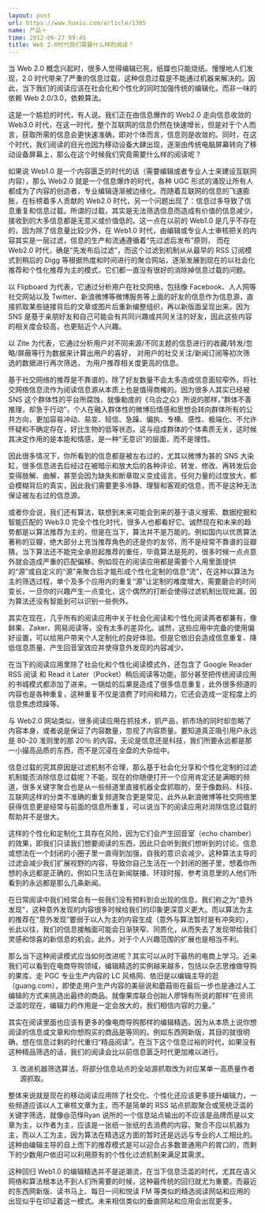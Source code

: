 ```yaml
---
layout: post
url: https://www.huxiu.com/article/1365
name: 产品＋
time: 2012-06-27 09:45
title: Web 2.0时代我们需要什么样的阅读？
---
```

当 Web 2.0 概念兴起时，很多人觉得编辑已死，纸媒也只能烧纸。慢慢地人们发现，2.0 时代带来了严重的信息过载，这种信息过载是不能通过机器来解决的。因此，当下我们的阅读应该在社会化和个性化的同时加强传统的编辑化，而非一味的依赖 Web 2.0/3.0，依赖算法。

这是一个尴尬的时代，有人说。我们正在由信息爆炸的 Web2.0 走向信息收敛的 Web3.0 时代，在这一时代，整个互联网的信息仍然在快速增长，但是对于个人而言，获取所需的信息会更快速准确，即对个体而言，信息则是收敛的。同时，在这个时代，我们阅读的目光也因为移动设备大肆出现，逐渐由传统电脑屏幕转向了移动设备屏幕上，那么在这个时候我们究竟需要什么样的阅读呢？

如果说 Web1.0 是一个内容匮乏的时代的话（需要编辑或者专业人士来建设互联网内容），那么 Web2.0 就是一个信息爆炸的时代，各种 UGC 形式的涌现让所有人都成为了内容的创造者，专业编辑逐渐被边缘化。而随着互联网的信息的飞速膨胀，在标榜着多人贡献的 Web2.0 时代，另一个问题出现了：信息过多导致了信息重复和信息过载。所谓的过载，其实是无法筛选信息而造成有价值的信息减少，接收到的大多信息都是无意义或价值低的。这一点在以前的 Web1.0 是几乎不存在的，因为除了信息量比较少外，在 Web1.0 时代，由编辑或专业人士审核把关的内容其实是一层过滤，信息的生产和流通遵循着“先过滤后发布”原则， 而在 Web2.0 时代，确是“先发布后过滤”，而这个过滤到机制从从最早的 RSS 订阅模式到稍后的 Digg 等根据热度和时间进行的聚合网站，逐渐发展到现在的以社会化推荐和个性化推荐为主的模式，它们都一直没有很好的消除掉信息过载的问题。

以 Flipboard 为代表，它通过分析用户在社交网络，包括像 Facebook、人人网等社交网站以及 Twitter、新浪微博等微博服务等上面的好友的信息作为信息源，直接抓取某些链接背后的文章或图片后重新编整组织，再以新版面呈现出来。因为 SNS 是基于亲朋好友和自己可能会有共同兴趣或共同关注的好友，因此这些内容的相关度会较高，也更贴近个人兴趣。

以 Zite 为代表，它通过分析用户对不同来源/不同主题的信息进行的收藏/转发/忽略/屏蔽等行为数据来计算出用户的喜好， 对用户的社交关注/新闻订阅等初次筛选的数据进行再次筛选， 为用户推荐相关度更高的信息。

基于社交网络的推荐是不靠谱的，除了好友数量不会太多造成信息面较窄外，将社交网络信息流作为阅读信息源从本质上也是值得商榷的。因为很多人其实已经被 SNS 这个群体性的平台所腐蚀，就像勒庞的《乌合之众》所说的那样，”群体不善推理，却急于行动”，个人在融入群体性的微博后情感和思想会转向群体所有的公共方向，更加容易冲动、易变、轻信、急躁、偏执、专横、感性、极端化、不允许怀疑和不确定存在，好比生物的低等状态。这与组成群体的个体素质无关，这时候其决定作用的是本能和情感，是一种“无意识”的层面，而不是理性。

因此很多情况下，你所看到的信息都是被左右过的，尤其以微博为甚的 SNS 大染缸，很多信息进去后经过在被暗示和放大后的各种评论、转发、修改、再转发后会变得肢解、曲解，甚至会因为缺失和断章取义变成谣言。任何力量的过度放大，都会模糊背后的真实，因此我们需要更多冷静、理智和客观的信息，而不是这种无法保证被左右过的信息源。

或者你会说，我们还有算法，联想到未来可能会到来的基于语义搜索、数据挖掘和智能匹配的 Web3.0 完全个性化时代，很多人也都看好它。诚然现在和未来的趋势都是以算法推荐为主的，但是在当下，算法并不是万能的。例如国内以优质算法著称的豆瓣，绝大部分上充当推荐角色的还是你的友邻，而不是经常不靠谱的豆瓣猜。当下算法还不能完全承担起推荐的重任，毕竟算法是死的，很多时候一点点意外就会造成严重的匹配偏移。例如现在的阅读应用都是需要个人用里面提供的“源”或自定义的“源”来聚合后才能形成个性化定制的信息“流”，在这种以算法为主的筛选过程，单个及多个应用内的重复“源”让定制的难度增大，需要磨合的时间变长，一旦你的兴趣产生一点变化，这个偶然的打断会使得过滤机制出现纰漏，因为算法还没有智能到可以识别一些例外。

其实在现在，几乎所有的阅读应用中关于社会化阅读和个性化阅读两者都兼有，像鲜果、Zaker、网易阅读等，没有太多的差异化。诚然，这些应用中完备的使用偏好设置，可以给用户带来个人定制化的良好体验。但是它依旧会造成信息重复、降低信息质量、产生回音室效应并使得意外发现的内容减少。

在当下的阅读应用里除了社会化和个性化阅读模式外，还包含了 Google Reader RSS 阅读 和 Read it Later（Pocket）稍后阅读等功能，部分甚至把传统阅读应用的书城模式都添加了进来。一锅烩的后果是造成了很多信息重复，此外很多频道的内容也是各种重复，这种重复不仅是浪费了时间和精力，它还会造成一定程度上的信息焦虑烦躁等。

与 Web2.0 网站类似，很多阅读应用在抓技术，抓产品，抓市场的同时却忽略了内容本身，或者说是保证了内容数量，忽视了内容质量。要知道真正吸引用户永远是 80-20 准则里的那 20％ 的内容。无论是信息还是科技，我们所要永远都是那一小撮高品质的东西，而不是沉浸在全盘的大杂烩中。

信息过载的究其原因是过滤机制不合理，那么基于社会化分享和个性化定制的过滤机制能否消除信息过载呢？不能，现在的你随便打开一个应用肯定还是满眼的频道，很多关键字聚合也是从一些频道里直接机器全盘抓取的，至于像数码、科技、互联网这样的分类不准确的重复频道聚合更是常见，此外从新浪微博等社交网络里获得信息更是经常与前面的信息所重复，可以说当下的阅读应用对消除信息过载的帮助并不是很大。

这样的个性化和定制化工具存在风险，因为它们会产生回音室（echo chamber）的效果，即我们只读我们想要阅读的东西，因此只会听到我们想听到的讨论。信息或想法在一个封闭的小圈子里一直得到加强，自我的意识会减少。这种算法主导的过滤会减少我们扩展视野的内容，导致你自己生活在一个封闭的圈子里，想着你所想的永远都是正确的。例如只生活在新闻联播、环球时报、参考消息里的人他们所看到的永远都是那么几条新闻。

在日常阅读中我们经常会有一些我们没有预料到会出现的信息，我们称之为“意外发现”，这种意外发现的内容很多时候给我们的印象更深意义更大。而以算法为主的推荐在“意外发现”要弱于以人为主的内容生成（意外与算法暂时是有冲突的），长此以往，我们的信息接触面可能会日渐狭窄、同质化，从而失去了发现带给我们灵感和惊喜的新信息的机会。此外，对于个人兴趣范围的扩展也是相当不利。

那么当下这种阅读模式应当如何改进呢？其实可以从时下最热的电商上学习。近来我们可以看到在电商导购领域，编辑精选的实例越来越多，包括以杂志思维做导购的果库、走 PGC 专业生产内容的 LC 风格网、依旧是以编辑主导的逛（guang.com），即使走用户生产内容的美丽说和蘑菇街在最后一步也是通过人工编辑的方式来挑选出最终的商品。就像果库联合创始人廖锦有所说的那样“在资讯泛滥的现在，编辑力的作用是一定会放大的，我们相信内容的力量。”

其实在阅读里面也应该有更多的像电商导购那样的编辑精选，因为从本质上说你想阅读的信息或文章和你想购买的商品是等同的。例如东西网新版，其目的就很明确，想在信息过剩的时代重归“精品阅读”。在当下这个信息过裕的时代，如果没有这种精品筛选的话，我们的阅读会比以前信息匮乏时代更加难以进行。

3. 改进机器筛选算法，将部分信息站点的全站源抓取改为对应某单一高质量作者源抓取。

整体来说就是现在的移动阅读应用除了社交化、个性化还应该更多提升编辑力，一些频道应该以人工审核文章为主，而不是简单的 RSS 站点抓取聚合或笼统泛滥的关键字筛选，就像@范怿Ryan 说所的一个信息站点输出的不应该是品牌而是以文章为主，以作者为主，应该是一张纸一张纸的去消费的内容。聚合不应以机器为主，而以人工为主，因为算法在精选这方面的暂时还是远远与专业的人工相比的。这种由编辑主导的自上而下的推荐模式是可以迎合占多数普通用户的胃口的，而剩下的少数用户依旧可以利用原有的个性化过滤机制来满足其需求。

这种回归 Web1.0 的编辑精选并不是逆潮流，在当下信息泛滥的时代，尤其在语义网络和算法根本达不到人们所需要的时候，这种最传统的回归就尤为重要。而最近的东西网新版、读书马上、每日一问和悦读 FM 等类似的精选阅读网站和应用的出现似乎在印证着这一模式。未来相信类似的垂直网站和应用会出现更多。

